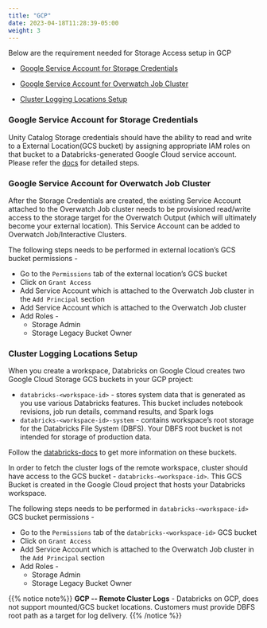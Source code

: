 ```yaml
---
title: "GCP"
date: 2023-04-18T11:28:39-05:00
weight: 3
---
```


Below are the requirement needed for Storage Access setup in GCP

* [Google Service Account for Storage Credentials](#google-service-account-for-storage-credentials)

* [Google Service Account for Overwatch Job Cluster](#google-service-account-for-overwatch-job-cluster)

* [Cluster Logging Locations Setup](#cluster-logging-locations-setup) 


### Google Service Account for Storage Credentials

Unity Catalog Storage credentials  should have the ability to read and write to a External Location(GCS bucket) by 
assigning appropriate IAM roles on that bucket to a Databricks-generated Google Cloud service account. Please refer the 
[docs](https://docs.gcp.databricks.com/data-governance/unity-catalog/manage-external-locations-and-credentials.html#manage-storage-credentials) 
for detailed steps.  

### Google Service Account for Overwatch Job Cluster

After the Storage Credentials are created, the existing Service Account attached to the Overwatch Job cluster needs to
be provisioned read/write access to the storage target for the Overwatch Output 
(which will ultimately become your external location). This Service Account can be added to Overwatch Job/Interactive 
Clusters.

The following steps needs to be performed in external location’s GCS bucket permissions -
* Go to the `Permissions` tab of the external location’s GCS bucket
* Click on `Grant Access`
* Add Service Account which is attached to the Overwatch Job cluster in the `Add Principal` section
* Add Service Account which is attached to the Overwatch Job cluster
* Add Roles - 
  * Storage Admin 
  * Storage Legacy Bucket Owner

### Cluster Logging Locations Setup
When you create a workspace, Databricks on Google Cloud creates two Google Cloud Storage GCS buckets in your GCP project:
* `databricks-<workspace-id>` - stores system data that is generated as you use various Databricks features.
This bucket includes notebook revisions, job run details, command results, and Spark logs
* `databricks-<workspace-id>-system` - contains workspace’s root storage for the Databricks File System (DBFS). 
Your DBFS root bucket is not intended for storage of production data.

Follow the [databricks-docs](https://docs.gcp.databricks.com/administration-guide/workspace/create-workspace.html#secure-the-workspaces-gcs-buckets-in-your-project) 
to get more information on these buckets. 

In order to fetch the cluster logs of the remote workspace, cluster should have access to the GCS bucket - 
`databricks-<workspace-id>`. This GCS Bucket is created in the Google Cloud project that hosts your Databricks workspace.

The following steps needs to be performed in `databricks-<workspace-id>` GCS bucket permissions -
* Go to the `Permissions` tab of the `databricks-<workspace-id>` GCS bucket
* Click on `Grant Access`
* Add Service Account which is attached to the Overwatch Job cluster in the `Add Principal` section
* Add Roles -
  * Storage Admin
  * Storage Legacy Bucket Owner

{{% notice note%}}
**GCP -- Remote Cluster Logs** - Databricks on GCP, does not support mounted/GCS bucket locations. Customers must
provide DBFS root path as a target for log delivery.
{{% /notice %}}
